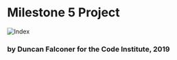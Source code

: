 # Milestone 5 Project

![Index](https://github.com/ddeveloper72/milestone-5-project/blob/master/readme/landing_page.png "Django Landing Page")

### by Duncan Falconer for the Code Institute, 2019